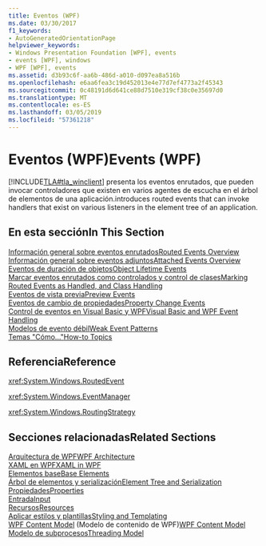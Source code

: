 ```yaml
---
title: Eventos (WPF)
ms.date: 03/30/2017
f1_keywords:
- AutoGeneratedOrientationPage
helpviewer_keywords:
- Windows Presentation Foundation [WPF], events
- events [WPF], windows
- WPF [WPF], events
ms.assetid: d3b93c6f-aa6b-486d-a010-d097ea8a516b
ms.openlocfilehash: e6aa6fea3c19d452013e4e77d7ef4773a2f45343
ms.sourcegitcommit: 0c48191d6d641ce88d7510e319cf38c0e35697d0
ms.translationtype: MT
ms.contentlocale: es-ES
ms.lasthandoff: 03/05/2019
ms.locfileid: "57361218"
---
```

# <a name="events-wpf"></a><span data-ttu-id="52f59-102">Eventos (WPF)</span><span class="sxs-lookup"><span data-stu-id="52f59-102">Events (WPF)</span></span>
[!INCLUDE[TLA#tla_winclient](../../../../includes/tlasharptla-winclient-md.md)] <span data-ttu-id="52f59-103">presenta los eventos enrutados, que pueden invocar controladores que existen en varios agentes de escucha en el árbol de elementos de una aplicación.</span><span class="sxs-lookup"><span data-stu-id="52f59-103">introduces routed events that can invoke handlers that exist on various listeners in the element tree of an application.</span></span>  
  
## <a name="in-this-section"></a><span data-ttu-id="52f59-104">En esta sección</span><span class="sxs-lookup"><span data-stu-id="52f59-104">In This Section</span></span>  
 [<span data-ttu-id="52f59-105">Información general sobre eventos enrutados</span><span class="sxs-lookup"><span data-stu-id="52f59-105">Routed Events Overview</span></span>](routed-events-overview.md)  
 [<span data-ttu-id="52f59-106">Información general sobre eventos adjuntos</span><span class="sxs-lookup"><span data-stu-id="52f59-106">Attached Events Overview</span></span>](attached-events-overview.md)  
 [<span data-ttu-id="52f59-107">Eventos de duración de objetos</span><span class="sxs-lookup"><span data-stu-id="52f59-107">Object Lifetime Events</span></span>](object-lifetime-events.md)  
 [<span data-ttu-id="52f59-108">Marcar eventos enrutados como controlados y control de clases</span><span class="sxs-lookup"><span data-stu-id="52f59-108">Marking Routed Events as Handled, and Class Handling</span></span>](marking-routed-events-as-handled-and-class-handling.md)  
 [<span data-ttu-id="52f59-109">Eventos de vista previa</span><span class="sxs-lookup"><span data-stu-id="52f59-109">Preview Events</span></span>](preview-events.md)  
 [<span data-ttu-id="52f59-110">Eventos de cambio de propiedades</span><span class="sxs-lookup"><span data-stu-id="52f59-110">Property Change Events</span></span>](property-change-events.md)  
 [<span data-ttu-id="52f59-111">Control de eventos en Visual Basic y WPF</span><span class="sxs-lookup"><span data-stu-id="52f59-111">Visual Basic and WPF Event Handling</span></span>](visual-basic-and-wpf-event-handling.md)  
 [<span data-ttu-id="52f59-112">Modelos de evento débil</span><span class="sxs-lookup"><span data-stu-id="52f59-112">Weak Event Patterns</span></span>](weak-event-patterns.md)  
 [<span data-ttu-id="52f59-113">Temas "Cómo..."</span><span class="sxs-lookup"><span data-stu-id="52f59-113">How-to Topics</span></span>](events-how-to-topics.md)  
  
## <a name="reference"></a><span data-ttu-id="52f59-114">Referencia</span><span class="sxs-lookup"><span data-stu-id="52f59-114">Reference</span></span>  
 <xref:System.Windows.RoutedEvent>  
  
 <xref:System.Windows.EventManager>  
  
 <xref:System.Windows.RoutingStrategy>  
  
## <a name="related-sections"></a><span data-ttu-id="52f59-115">Secciones relacionadas</span><span class="sxs-lookup"><span data-stu-id="52f59-115">Related Sections</span></span>  
 [<span data-ttu-id="52f59-116">Arquitectura de WPF</span><span class="sxs-lookup"><span data-stu-id="52f59-116">WPF Architecture</span></span>](wpf-architecture.md)  
  [<span data-ttu-id="52f59-117">XAML en WPF</span><span class="sxs-lookup"><span data-stu-id="52f59-117">XAML in WPF</span></span>](xaml-in-wpf.md)  
  [<span data-ttu-id="52f59-118">Elementos base</span><span class="sxs-lookup"><span data-stu-id="52f59-118">Base Elements</span></span>](base-elements.md)  
  [<span data-ttu-id="52f59-119">Árbol de elementos y serialización</span><span class="sxs-lookup"><span data-stu-id="52f59-119">Element Tree and Serialization</span></span>](element-tree-and-serialization.md)  
  [<span data-ttu-id="52f59-120">Propiedades</span><span class="sxs-lookup"><span data-stu-id="52f59-120">Properties</span></span>](properties-wpf.md)  
  [<span data-ttu-id="52f59-121">Entrada</span><span class="sxs-lookup"><span data-stu-id="52f59-121">Input</span></span>](input-wpf.md)  
  [<span data-ttu-id="52f59-122">Recursos</span><span class="sxs-lookup"><span data-stu-id="52f59-122">Resources</span></span>](resources-wpf.md)  
  [<span data-ttu-id="52f59-123">Aplicar estilos y plantillas</span><span class="sxs-lookup"><span data-stu-id="52f59-123">Styling and Templating</span></span>](../controls/styling-and-templating.md)  
  <span data-ttu-id="52f59-124">[WPF Content Model](../controls/wpf-content-model.md) (Modelo de contenido de WPF)</span><span class="sxs-lookup"><span data-stu-id="52f59-124">[WPF Content Model](../controls/wpf-content-model.md)</span></span>  
  [<span data-ttu-id="52f59-125">Modelo de subprocesos</span><span class="sxs-lookup"><span data-stu-id="52f59-125">Threading Model</span></span>](threading-model.md)
